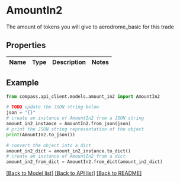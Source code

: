 # AmountIn2

The amount of tokens you will give to aerodrome_basic for this trade

## Properties

Name | Type | Description | Notes
------------ | ------------- | ------------- | -------------

## Example

```python
from compass.api_client.models.amount_in2 import AmountIn2

# TODO update the JSON string below
json = "{}"
# create an instance of AmountIn2 from a JSON string
amount_in2_instance = AmountIn2.from_json(json)
# print the JSON string representation of the object
print(AmountIn2.to_json())

# convert the object into a dict
amount_in2_dict = amount_in2_instance.to_dict()
# create an instance of AmountIn2 from a dict
amount_in2_from_dict = AmountIn2.from_dict(amount_in2_dict)
```
[[Back to Model list]](../README.md#documentation-for-models) [[Back to API list]](../README.md#documentation-for-api-endpoints) [[Back to README]](../README.md)


